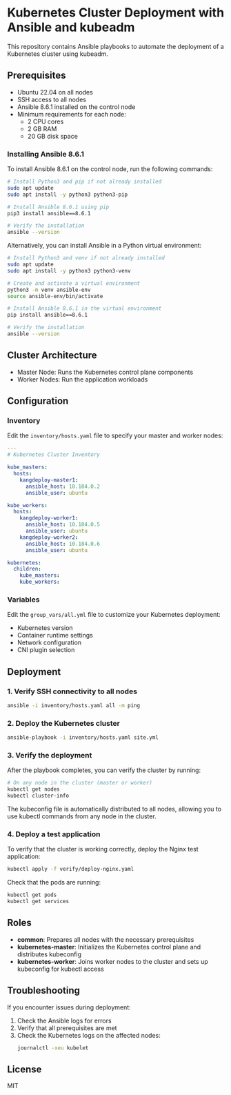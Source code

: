 # Kubernetes Cluster Deployment with Ansible and kubeadm

This repository contains Ansible playbooks to automate the deployment of a Kubernetes cluster using kubeadm.

## Prerequisites

- Ubuntu 22.04 on all nodes
- SSH access to all nodes
- Ansible 8.6.1 installed on the control node
- Minimum requirements for each node:
  - 2 CPU cores
  - 2 GB RAM
  - 20 GB disk space

### Installing Ansible 8.6.1

To install Ansible 8.6.1 on the control node, run the following commands:

```bash
# Install Python3 and pip if not already installed
sudo apt update
sudo apt install -y python3 python3-pip

# Install Ansible 8.6.1 using pip
pip3 install ansible==8.6.1

# Verify the installation
ansible --version
```

Alternatively, you can install Ansible in a Python virtual environment:

```bash
# Install Python3 and venv if not already installed
sudo apt update
sudo apt install -y python3 python3-venv

# Create and activate a virtual environment
python3 -m venv ansible-env
source ansible-env/bin/activate

# Install Ansible 8.6.1 in the virtual environment
pip install ansible==8.6.1

# Verify the installation
ansible --version
```

## Cluster Architecture

- Master Node: Runs the Kubernetes control plane components
- Worker Nodes: Run the application workloads

## Configuration

### Inventory

Edit the `inventory/hosts.yaml` file to specify your master and worker nodes:

```yaml
---
# Kubernetes Cluster Inventory

kube_masters:
  hosts:
    kangdeploy-master1:
      ansible_host: 10.184.0.2
      ansible_user: ubuntu

kube_workers:
  hosts:
    kangdeploy-worker1:
      ansible_host: 10.184.0.5
      ansible_user: ubuntu
    kangdeploy-worker2:
      ansible_host: 10.184.0.6
      ansible_user: ubuntu

kubernetes:
  children:
    kube_masters:
    kube_workers:
```

### Variables

Edit the `group_vars/all.yml` file to customize your Kubernetes deployment:

- Kubernetes version
- Container runtime settings
- Network configuration
- CNI plugin selection

## Deployment

### 1. Verify SSH connectivity to all nodes

```bash
ansible -i inventory/hosts.yaml all -m ping
```

### 2. Deploy the Kubernetes cluster

```bash
ansible-playbook -i inventory/hosts.yaml site.yml
```

### 3. Verify the deployment

After the playbook completes, you can verify the cluster by running:

```bash
# On any node in the cluster (master or worker)
kubectl get nodes
kubectl cluster-info
```

The kubeconfig file is automatically distributed to all nodes, allowing you to use kubectl commands from any node in the cluster.

### 4. Deploy a test application

To verify that the cluster is working correctly, deploy the Nginx test application:

```bash
kubectl apply -f verify/deploy-nginx.yaml
```

Check that the pods are running:

```bash
kubectl get pods
kubectl get services
```

## Roles

- **common**: Prepares all nodes with the necessary prerequisites
- **kubernetes-master**: Initializes the Kubernetes control plane and distributes kubeconfig
- **kubernetes-worker**: Joins worker nodes to the cluster and sets up kubeconfig for kubectl access

## Troubleshooting

If you encounter issues during deployment:

1. Check the Ansible logs for errors
2. Verify that all prerequisites are met
3. Check the Kubernetes logs on the affected nodes:
   ```bash
   journalctl -xeu kubelet
   ```

## License

MIT
